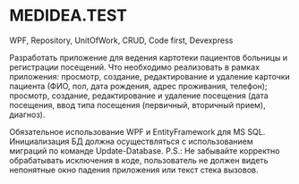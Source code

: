 # MEDIDEA.TEST
WPF, Repository, UnitOfWork, CRUD, Code first, Devexpress

Разработать приложение для ведения картотеки пациентов больницы и регистрации посещений.
Что необходимо реализовать в рамках приложения:
просмотр, создание, редактирование и удаление карточки пациента (ФИО, пол, дата рождения, адрес проживания, телефон);
просмотр, создание, редактирование и удаление посещения (дата посещения, ввод типа посещения (первичный, вторичный прием), диагноз).

Обязательное использование WPF и EntityFramework для MS SQL.
Инициализация БД должна осуществляться с использованием миграций по команде Update-Database.
P.S.: Не забывайте корректно обрабатывать исключения в коде, пользователь не должен видеть непонятные окно падения приложения или текст стека вызовов.
